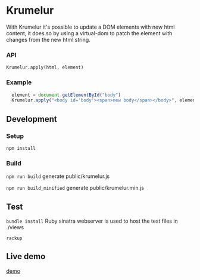 # Krumelur

With Krumelur it's possible to update a DOM elements with new html content, it does so by using a virtual-dom to patch the element with changes from the new html string.

### API

`Krumelur.apply(html, element)`

### Example

```js
  element = document.getElementById("body")
  Krumelur.apply("<body id='body'><span>new body</span></body>", element)
```

## Development

### Setup
`npm install`

### Build
`npm run build` generate public/krumelur.js

`npm run build_minified` generate public/krumelur.min.js

## Test
`bundle install` Ruby sinatra webserver is used to host the test files in ./views

`rackup`

## Live demo
[demo](https://fast-tundra-5509.herokuapp.com/)

